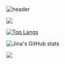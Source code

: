 ![header](https://capsule-render.vercel.app/api?type=waving&color=timeGradient&text=Welcome%20to%20Jina's%20GitHub%20&animation=twinkling&fontSize=35&fontAlignY=40&fontAlign=70&height=250)

<img src="https://img.shields.io/badge/Spring Boot-#6DB33F?style=flat-square&logo=Spring Boot&logoColor=white"/>


[![Top Langs](https://github-readme-stats.vercel.app/api/top-langs/?username=delay-100&layout=compact)](https://github.com/oksu01/github-readme-stats)

![Jina's GitHub stats](https://github-readme-stats.vercel.app/api?username=oksu01&show_icons=true&theme=onedark)




<img src="https://capsule-render.vercel.app/api?type=waving&color=timeGradient&height=150&section=footer" />

<!--
**oksu01/oksu01** is a ✨ _special_ ✨ repository because its `README.md` (this file) appears on your GitHub profile.

Here are some ideas to get you started:

- 🔭 I’m currently working on ...
- 🌱 I’m currently learning ...
- 👯 I’m looking to collaborate on ...
- 🤔 I’m looking for help with ...
- 💬 Ask me about ...
- 📫 How to reach me: ...
- 😄 Pronouns: ...
- ⚡ Fun fact: ...
-->
